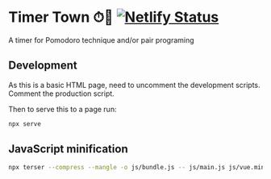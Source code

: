 # Timer Town ⏱🏡️ [![Netlify Status](https://api.netlify.com/api/v1/badges/9318371b-449b-4c1a-ae3a-2ecc9eba0759/deploy-status)](https://app.netlify.com/sites/timertown/deploys)

A timer for Pomodoro technique and/or pair programing

## Development

As this is a basic HTML page, need to uncomment the development scripts. Comment the production script.

Then to serve this to a page run:

```bash
npx serve
```

## JavaScript minification

```bash
npx terser --compress --mangle -o js/bundle.js -- js/main.js js/vue.min.js
```
